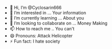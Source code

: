 - 👋 Hi, I’m @Cyclosarin666
- 👀 I’m interested in ... Your information
- 🌱 I’m currently learning ... About you
- 💞️ I’m looking to collaborate on ... Money Making
- 📫 How to reach me .. You can't
- 😄 Pronouns: Attack Helicopter
- ⚡ Fun fact: I hate society

<!---
Cyclosarin666/Cyclosarin666 is a ✨ special ✨ repository because its `README.md` (this file) appears on your GitHub profile.
You can click the Preview link to take a look at your changes.
--->
